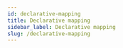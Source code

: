 ```yaml
---
id: declarative-mapping
title: Declarative mapping
sidebar_label: Declarative mapping
slug: /declarative-mapping
---
```



